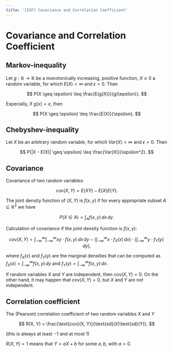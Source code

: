 ```yaml
---
title: '[ISP] Covariance and Correlation Coefficient'
---
```


# Covariance and Correlation Coefficient

## Markov-inequality
Let $g : \mathbb{R} \rightarrow \mathbb{R}$ be a monotonically increasing, positive function, $X \geq 0$ a random variable, for which $E(X) < \infty$ and $\epsilon > 0$. Then

$$ P(X \geq \epsilon) \leq \frac{E(g(X))}{g(\epsilon)}. $$

Especially, if $g(x) = x$, then

$$ P(X \geq \epsilon) \leq \frac{E(X)}{\epsilon}. $$

## Chebyshev-inequality
Let $X$ be an arbitrary random variable, for which $Var(X) < \infty$ and $\epsilon > 0$. Then

$$ P(|X - E(X)| \geq \epsilon) \leq \frac{Var(X)}{\epsilon^2}. $$

## Covariance

Covariance of two random variables:

$$ \text{cov}(X, Y) = E(XY) - E(X)E(Y). $$

The joint density function of $(X, Y)$ is $f(x, y)$ if for every appropriate subset $A \subseteq \mathbb{R}^2$ we have

$$ P(X \in A) = \int_A f(x, y) \, dx \, dy. $$

Calculation of covariance if the joint density function is $f(x, y)$:

$$ \text{cov}(X, Y) = \int_{-\infty}^{\infty} \int_{-\infty}^{\infty} xy \cdot f(x, y) \, dx \, dy - \left( \int_{-\infty}^{\infty} x \cdot f_X(x) \, dx \right) \cdot \left( \int_{-\infty}^{\infty} y \cdot f_Y(y) \, dy \right), $$

where $f_X(x)$ and $f_Y(y)$ are the marginal densities that can be computed as $f_X(x) = \int_{-\infty}^{\infty} f(x, y) \, dy$ and $f_Y(y) = \int_{-\infty}^{\infty} f(x, y) \, dx$.

If random variables $X$ and $Y$ are independent, then $\text{cov}(X, Y) = 0$. On the other hand, it may happen that $\text{cov}(X, Y) = 0$, but $X$ and $Y$ are not independent.

## Correlation coefficient

The (Pearson) correlation coefficient of two random variables $X$ and $Y$

$$ R(X, Y) = \frac{\text{cov}(X, Y)}{\text{sd}(X)\text{sd}(Y)}. $$

(this is always at least $-1$ and at most 1)

$R(X, Y) = 1$ means that $Y = aX + b$ for some $a, b$, with $a > 0$.
